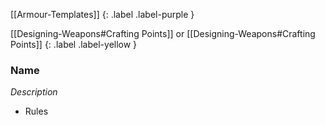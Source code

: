 
[[Armour-Templates]]
{: .label .label-purple }

[[Designing-Weapons#Crafting Points]] or [[Designing-Weapons#Crafting Points]]
{: .label .label-yellow }
### Name
*Description*
* Rules